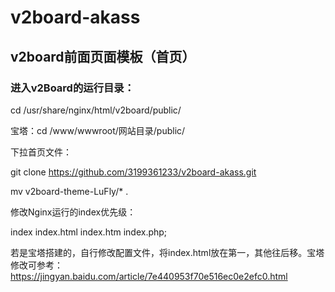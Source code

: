 # v2board-akass
## v2board前面页面模板（首页）

### 进入v2Board的运行目录：

cd /usr/share/nginx/html/v2board/public/


宝塔：cd /www/wwwroot/网站目录/public/

下拉首页文件：

git clone https://github.com/3199361233/v2board-akass.git

mv v2board-theme-LuFly/* .

修改Nginx运行的index优先级：

index index.html index.htm index.php;

若是宝塔搭建的，自行修改配置文件，将index.html放在第一，其他往后移。宝塔修改可参考：https://jingyan.baidu.com/article/7e440953f70e516ec0e2efc0.html
